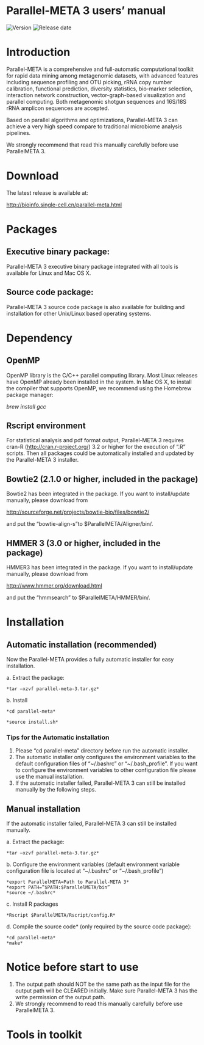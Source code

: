 # Parallel-META 3 users’ manual 

![Version](https://img.shields.io/badge/Version-3.5.3-brightgreen)
![Release date](https://img.shields.io/badge/Release%20date-Dec.%2025%2C%202019-brightgreen)


# Introduction

Parallel-META is a comprehensive and full-automatic computational toolkit for rapid data mining among metagenomic datasets, with advanced features including sequence profiling and OTU picking, rRNA copy number calibration, functional prediction, diversity statistics, bio-marker selection, interaction network construction, vector-graph-based visualization and parallel computing. Both metagenomic shotgun sequences and 16S/18S rRNA amplicon sequences are accepted. 
 
Based on parallel algorithms and optimizations, Parallel-META 3 can achieve a very high speed compare to traditional microbiome analysis pipelines. 
 
We strongly recommend that read this manually carefully before use ParallelMETA 3.

# Download
	
The latest release is available at: 

http://bioinfo.single-cell.cn/parallel-meta.html 

# Packages 

## Executive binary package:

Parallel-META 3 executive binary package integrated with all tools is available for Linux and Mac OS X. 

## Source code package: 

Parallel-META 3 source code package is also available for building and installation for other Unix/Linux based operating systems.

# Dependency

## OpenMP

OpenMP library is the C/C++ parallel computing library. Most Linux releases have OpenMP already been installed in the system. In Mac OS X, to install the compiler that supports OpenMP, we recommend using the Homebrew package manager:

*brew install gcc*

## Rscript environment 

For statistical analysis and pdf format output, Parallel-META 3 requires cran-R (<http://cran.r-project.org/>) 3.2 or higher for the execution of “.R” scripts. Then all packages could be automatically installed and updated by the Parallel-META 3 installer.

## Bowtie2 (2.1.0 or higher, included in the package)

Bowtie2 has been integrated in the package. If you want to install/update manually, please download from 

<http://sourceforge.net/projects/bowtie-bio/files/bowtie2/>

and put the “bowtie-align-s”to $ParallelMETA/Aligner/bin/. 

## HMMER 3 (3.0 or higher, included in the package) 

HMMER3 has been integrated in the package. If you want to install/update manually, please download from 

<http://www.hmmer.org/download.html>

and put the “hmmsearch” to $ParallelMETA/HMMER/bin/.

# Installation

## Automatic installation (recommended)

Now the Parallel-META provides a fully automatic installer for easy installation.

a. Extract the package: 

	*tar –xzvf parallel-meta-3.tar.gz*

b. Install
	
	*cd parallel-meta*

	*source install.sh*

### Tips for the Automatic installation

1. Please “cd parallel-meta” directory before run the automatic installer.
2. The automatic installer only configures the environment variables to the default configuration files of “~/.bashrc” or “~/.bash_profile”. If you want to configure the environment variables to other configuration file please use the manual installation.
3. If the automatic installer failed, Parallel-META 3 can still be installed manually by the following steps. 

## Manual installation

If the automatic installer failed, Parallel-META 3 can still be installed manually. 

a. Extract the package:

	*tar –xzvf parallel-meta-3.tar.gz*

b. Configure the environment variables (default environment variable configuration file is located at “~/.bashrc” or “~/.bash_profile”) 

	*export ParallelMETA=Path to Parallel-META 3*
	*export PATH=”$PATH:$ParallelMETA/bin” 
	*source ~/.bashrc*

c. Install R packages
	
	*Rscript $ParallelMETA/Rscript/config.R*

d. Compile the source code* (only required by the source code package): 

	*cd parallel-meta*
	*make*

# Notice before start to use

1. The output path should NOT be the same path as the input file for the output path will be CLEARED initially. Make sure Parallel-META 3 has the write permission of the output path.
2. We strongly recommend to read this manually carefully before use ParallelMETA 3. 

# Tools in toolkit 
